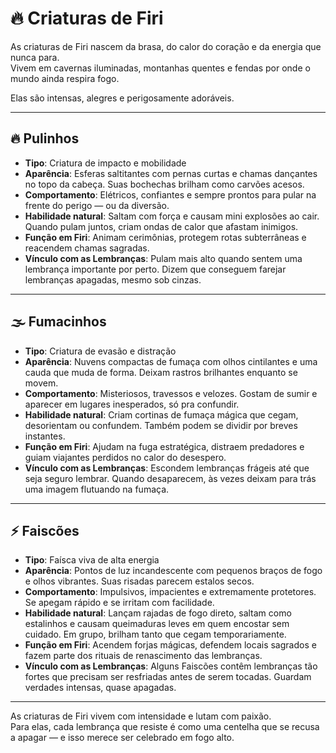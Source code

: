 # 🔥 Criaturas de Firi

As criaturas de Firi nascem da brasa, do calor do coração e da energia que nunca para.  
Vivem em cavernas iluminadas, montanhas quentes e fendas por onde o mundo ainda respira fogo.

Elas são intensas, alegres e perigosamente adoráveis.

---

## 🔥 Pulinhos

- **Tipo**: Criatura de impacto e mobilidade  
- **Aparência**: Esferas saltitantes com pernas curtas e chamas dançantes no topo da cabeça. Suas bochechas brilham como carvões acesos.  
- **Comportamento**: Elétricos, confiantes e sempre prontos para pular na frente do perigo — ou da diversão.  
- **Habilidade natural**: Saltam com força e causam mini explosões ao cair. Quando pulam juntos, criam ondas de calor que afastam inimigos.  
- **Função em Firi**: Animam cerimônias, protegem rotas subterrâneas e reacendem chamas sagradas.  
- **Vínculo com as Lembranças**: Pulam mais alto quando sentem uma lembrança importante por perto. Dizem que conseguem farejar lembranças apagadas, mesmo sob cinzas.

---

## 🌫️ Fumacinhos

- **Tipo**: Criatura de evasão e distração  
- **Aparência**: Nuvens compactas de fumaça com olhos cintilantes e uma cauda que muda de forma. Deixam rastros brilhantes enquanto se movem.  
- **Comportamento**: Misteriosos, travessos e velozes. Gostam de sumir e aparecer em lugares inesperados, só pra confundir.  
- **Habilidade natural**: Criam cortinas de fumaça mágica que cegam, desorientam ou confundem. Também podem se dividir por breves instantes.  
- **Função em Firi**: Ajudam na fuga estratégica, distraem predadores e guiam viajantes perdidos no calor do desespero.  
- **Vínculo com as Lembranças**: Escondem lembranças frágeis até que seja seguro lembrar. Quando desaparecem, às vezes deixam para trás uma imagem flutuando na fumaça.

---

## ⚡ Faiscões

- **Tipo**: Faísca viva de alta energia  
- **Aparência**: Pontos de luz incandescente com pequenos braços de fogo e olhos vibrantes. Suas risadas parecem estalos secos.  
- **Comportamento**: Impulsivos, impacientes e extremamente protetores. Se apegam rápido e se irritam com facilidade.  
- **Habilidade natural**: Lançam rajadas de fogo direto, saltam como estalinhos e causam queimaduras leves em quem encostar sem cuidado. Em grupo, brilham tanto que cegam temporariamente.  
- **Função em Firi**: Acendem forjas mágicas, defendem locais sagrados e fazem parte dos rituais de renascimento das lembranças.  
- **Vínculo com as Lembranças**: Alguns Faiscões contêm lembranças tão fortes que precisam ser resfriadas antes de serem tocadas. Guardam verdades intensas, quase apagadas.

---

As criaturas de Firi vivem com intensidade e lutam com paixão.  
Para elas, cada lembrança que resiste é como uma centelha que se recusa a apagar — e isso merece ser celebrado em fogo alto.
